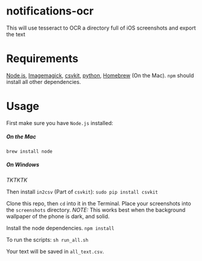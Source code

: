 # notifications-ocr
This will use tesseract to OCR a directory full of iOS screenshots and export the text

# Requirements
[Node.js](https://nodejs.org/en/), [Imagemagick](http://www.imagemagick.org/), [csvkit](https://csvkit.readthedocs.io/en/1.0.1/), [python](https://www.python.org/), [Homebrew](https://brew.sh/) (On the Mac). `npm` should install all other dependencies.

# Usage

First make sure you have `Node.js` installed:
##### On the Mac
```brew install node```

##### On Windows
*TKTKTK*

Then install `in2csv` (Part of `csvkit`):
```sudo pip install csvkit```

Clone this repo, then `cd` into it in the Terminal.
Place your screenshots into the `screenshots` directory.
*NOTE:* This works best when the background wallpaper of the phone is dark, and solid.

Install the node dependencies.
```npm install```

To run the scripts:
```sh run_all.sh```

Your text will be saved in `all_text.csv`.
